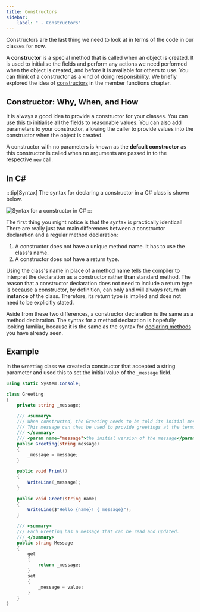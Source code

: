 ```yaml
---
title: Constructors
sidebar:
    label: " - Constructors"
---
```


Constructors are the last thing we need to look at in terms of the code in our classes for now.

A **constructor** is a special method that is called when an object is created. It is used to initialise the fields and perform any actions we need performed when the object is created, and before it is available for others to use.
You can think of a constructor as a kind of doing responsibility.
We briefly explored the idea of [constructors](/book/part-2-organised-code/7-member-functions/2-trailside/1-1-constructor) in the member functions chapter.

## Constructor: Why, When, and How

It is always a good idea to provide a constructor for your classes. You can use this to initialise all the fields to reasonable values. You can also add parameters to your constructor, allowing the caller to provide values into the constructor when the object is created.

A constructor with no parameters is known as the **default constructor** as this constructor is called when no arguments are passed in to the respective `new` call.

## In C#

:::tip[Syntax]
The syntax for declaring a constructor in a C# class is shown below.

![Syntax for a constructor in C#](./images/constructor-syntax-diagram.png)
:::

The first thing you might notice is that the syntax is practically identical!
There are really just two main differences between a constructor declaration and a regular method declaration:

1. A constructor does not have a unique method name. It has to use the class's name.
2. A constructor does not have a return type.

Using the class's name in place of a method name tells the compiler to interpret the declaration as a constructor rather than standard method.
The reason that a constructor declaration does not need to include a return type is because a constructor, by definition, can only and will always return an **instance** of the class.
Therefore, its return type is implied and does not need to be explicitly stated.

Aside from these two differences, a constructor declaration is the same as a method declaration.
The syntax for a method declaration is hopefully looking familiar, because it is the same as the syntax for [declaring methods](/book/part-3-programs-as-concepts/2-abstraction/2-trailside/1-3-doing) you have already seen.

## Example

In the `Greeting` class we created a constructor that accepted a string parameter and used this to set the initial value of the `_message` field.

```cs
using static System.Console;

class Greeting
{
    private string _message;

    /// <summary>
    /// When constructed, the Greeting needs to be told its initial message.
    /// This message can then be used to provide greetings at the terminal.
    /// </summary>
    /// <param name="message">the initial version of the message</param>
    public Greeting(string message)
    {
        _message = message;
    }

    public void Print()
    {
        WriteLine(_message);
    }

    public void Greet(string name)
    {
        WriteLine($"Hello {name}! {_message}");
    }

    /// <summary>
    /// Each Greeting has a message that can be read and updated.
    /// </summary>
    public string Message
    {
        get
        {
            return _message;
        }
        set
        {
            _message = value;
        }
    }
}
```
